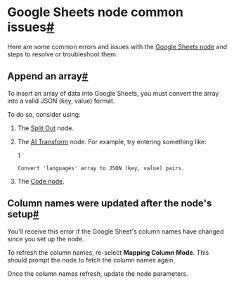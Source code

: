 [](https://github.com/n8n-io/n8n-docs/edit/main/docs/integrations/builtin/app-nodes/n8n-nodes-base.googlesheets/common-issues.md "Edit this page")

# Google Sheets node common issues[#](#google-sheets-node-common-issues "Permanent link")

Here are some common errors and issues with the [Google Sheets node](../) and steps to resolve or troubleshoot them.

## Append an array[#](#append-an-array "Permanent link")

To insert an array of data into Google Sheets, you must convert the array into a valid JSON (key, value) format.

To do so, consider using:

1.  The [Split Out](../../../core-nodes/n8n-nodes-base.splitout/) node.
2.  The [AI Transform](../../../core-nodes/n8n-nodes-base.aitransform/) node. For example, try entering something like:
    
    1
    
    `Convert 'languages' array to JSON (key, value) pairs.`
    
3.  The [Code node](../../../core-nodes/n8n-nodes-base.code/).

## Column names were updated after the node's setup[#](#column-names-were-updated-after-the-nodes-setup "Permanent link")

You'll receive this error if the Google Sheet's column names have changed since you set up the node.

To refresh the column names, re-select **Mapping Column Mode**. This should prompt the node to fetch the column names again.

Once the column names refresh, update the node parameters.